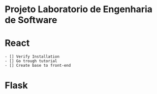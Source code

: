 # Projeto Laboratorio de Engenharia de Software

# React
	- [] Verify Installation
	- [] Go trough tutorial
	- [] Create base to front-end
# Flask
